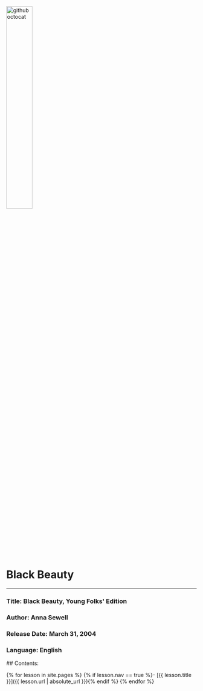 

<div> 
    <img src="{{ "/images/BlackBeauty.jpg" | absolute_url }}" alt="github octocat" style="width:37%;" >    
</div>

# Black Beauty 

---



### Title: Black Beauty, Young Folks' Edition

### Author: Anna Sewell

### Release Date: March 31, 2004 

### Language: English




<div class="toc" markdown="1">
## Contents:

{% for lesson in site.pages %}
{% if lesson.nav == true %}- [{{ lesson.title }}]({{ lesson.url | absolute_url }}){% endif %}
{% endfor %}
</div>
